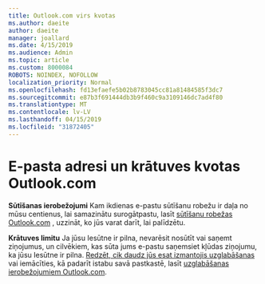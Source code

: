 ```yaml
---
title: Outlook.com virs kvotas
ms.author: daeite
author: daeite
manager: joallard
ms.date: 4/15/2019
ms.audience: Admin
ms.topic: article
ms.custom: 8000084
ROBOTS: NOINDEX, NOFOLLOW
localization_priority: Normal
ms.openlocfilehash: fd13efaefe5b02b8783045cc81a81484585f3dc7
ms.sourcegitcommit: e87b3f691444db3b9f460c9a3109146dc7ad4f80
ms.translationtype: MT
ms.contentlocale: lv-LV
ms.lasthandoff: 04/15/2019
ms.locfileid: "31872405"
---
```

# <a name="email-and-storage-quota-in-outlookcom"></a>E-pasta adresi un krātuves kvotas Outlook.com

**Sūtīšanas ierobežojumi** Kam ikdienas e-pastu sūtīšanu robežu ir daļa no mūsu centienus, lai samazinātu surogātpastu, lasīt [sūtīšanu robežas Outlook.com](https://support.office.com/article/279ee200-594c-40f0-9ec8-bb6af7735c2e) , uzzināt, ko jūs varat darīt, lai palīdzētu.

**Krātuves limitu** Ja jūsu Iesūtne ir pilna, nevarēsit nosūtīt vai saņemt ziņojumus, un cilvēkiem, kas sūta jums e-pastu saņemsiet kļūdas ziņojumu, ka jūsu Iesūtne ir pilna. [Redzēt, cik daudz jūs esat izmantojis uzglabāšanas](https://go.microsoft.com/fwlink/?linkid=2052089) vai iemācīties, kā padarīt istabu savā pastkastē, lasīt [uzglabāšanas ierobežojumiem Outlook.com](https://support.office.com/article/7ac99134-69e5-4619-ac0b-2d313bba5e9e).